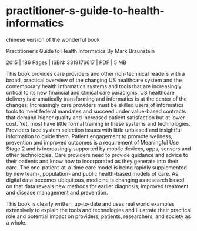 # practitioner-s-guide-to-health-informatics
chinese version of the wonderful book

Practitioner’s Guide to Health Informatics By Mark Braunstein

2015 | 186 Pages | ISBN: 3319176617 | PDF | 5 MB

This book provides care providers and other non-technical readers with a broad, practical overview of the changing US healthcare system and the contemporary health informatics systems and tools that are increasingly critical to its new financial and clinical care paradigms. US healthcare delivery is dramatically transforming and informatics is at the center of the changes. Increasingly care providers must be skilled users of informatics tools to meet federal mandates and succeed under value-based contracts that demand higher quality and increased patient satisfaction but at lower cost. Yet, most have little formal training in these systems and technologies.
Providers face system selection issues with little unbiased and insightful information to guide them. Patient engagement to promote wellness, prevention and improved outcomes is a requirement of Meaningful Use Stage 2 and is increasingly supported by mobile devices, apps, sensors and other technologies. Care providers need to provide guidance and advice to their patients and know how to incorporated as they generate into their care. The one-patient-at-a-time care model is being rapidly supplemented by new team-, population- and public health-based models of care. As digital data becomes ubiquitous, medicine is changing as research based on that data reveals new methods for earlier diagnosis, improved treatment and disease management and prevention.

This book is clearly written, up-to-date and uses real world examples extensively to explain the tools and technologies and illustrate their practical role and potential impact on providers, patients, researchers, and society as a whole.
